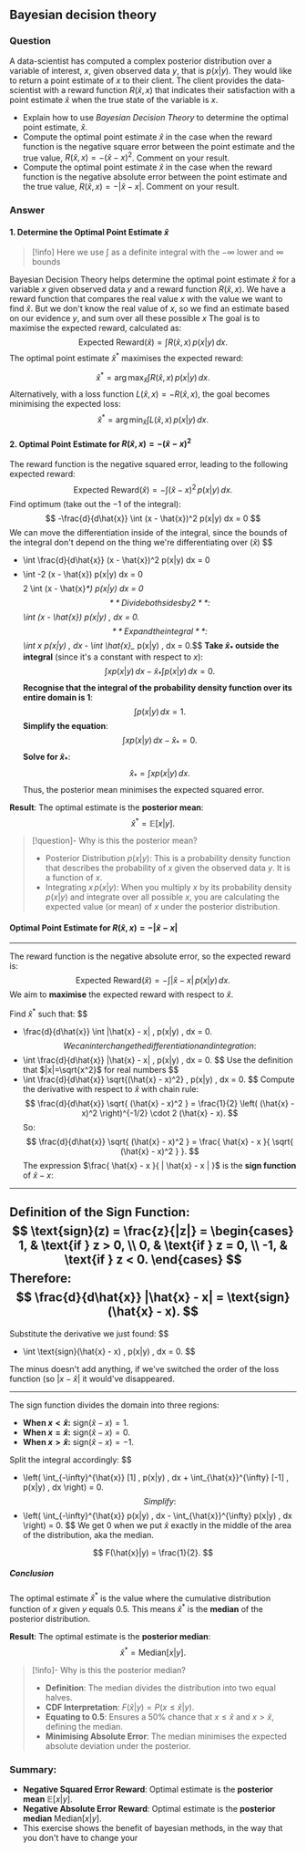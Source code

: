 ## Bayesian decision theory
### Question
A data-scientist has computed a complex posterior distribution over a variable of interest, $x$, given observed data $y$, that is $p(x|y)$. They would like to return a point estimate of $x$ to their client. The client provides the data-scientist with a reward function $R(\hat{x},x)$ that indicates their satisfaction with a point estimate $\hat{x}$ when the true state of the variable is $x$.

  * Explain how to use _Bayesian Decision Theory_ to determine the optimal point estimate, $\hat{x}$.  
  * Compute the optimal point estimate $\hat{x}$ in the case when the reward function is the negative square error between the point estimate and the true value, $R(\hat{x},x) = -(\hat{x}-x)^2$. Comment on your result. 
  * Compute the optimal point estimate $\hat{x}$ in the case when the reward function is the negative absolute error between the point estimate and the true value, $R(\hat{x},x) = -|\hat{x}-x|$. Comment on your result.
### Answer
#### 1. Determine the Optimal Point Estimate $\hat{x}$
> [!info]
> Here we use $\int$ as a definite integral with the $-\infty$ lower and $\infty$ bounds

Bayesian Decision Theory helps determine the optimal point estimate $\hat{x}$ for a variable $x$ given observed data $y$ and a reward function $R(\hat{x}, x)$. We have a reward function that compares the real value $x$ with the value we want to find $\hat{x}$. But we don't know the real value of $x$, so we find an estimate based on our evidence $y$, and sum over all these possible $x$ The goal is to maximise the expected reward, calculated as:
$$\text{Expected Reward}(\hat{x}) = \int R(\hat{x}, x) \, p(x|y) \, dx.$$
The optimal point estimate $\hat{x}^*$ maximises the expected reward:

$$\hat{x}^* = \arg\max_{\hat{x}} \int R(\hat{x}, x) \, p(x|y) \, dx.$$
Alternatively, with a loss function $L(\hat{x}, x) = -R(\hat{x}, x)$, the goal becomes minimising the expected loss:
$$\hat{x}^* = \arg\min_{\hat{x}} \int L(\hat{x}, x) \, p(x|y) \, dx.$$
#### 2. Optimal Point Estimate for $R(\hat{x}, x) = -(\hat{x} - x)^2$
The reward function is the negative squared error, leading to the following expected reward:$$\text{Expected Reward}(\hat{x}) = -\int (\hat{x} - x)^2 \, p(x|y) \, dx.$$Find optimum (take out the $-1$ of the integral):
$$
-\frac{d}{d\hat{x}} \int (x - \hat{x})^2 p(x|y) dx = 0
$$
We can move the differentiation inside of the integral, since the bounds of the integral don't depend on the thing we're differentiating over ($\hat{x}$)
$$
- \int \frac{d}{d\hat{x}} (x - \hat{x})^2 p(x|y) dx = 0
$$
$$
- \int -2 (x - \hat{x}) p(x|y) dx = 0
$$
$$
2 \int (x - \hat{x}_*) p(x|y) dx = 0
$$
**Divide both sides by 2**:$$\int (x - \hat{x}_*) p(x|y) \, dx = 0.$$
**Expand the integral**:$$\int x p(x|y) \, dx - \int \hat{x}_* p(x|y) \, dx = 0.$$
**Take $\hat{x}_*$ outside the integral** (since it's a constant with respect to $x$):$$\int x p(x|y) \, dx - \hat{x}_* \int p(x|y) \, dx = 0.$$
**Recognise that the integral of the probability density function over its entire domain is 1**:
$$\int p(x|y) \, dx = 1.$$
**Simplify the equation**:   $$\int x p(x|y) \, dx - \hat{x}_* = 0.$$**Solve for $\hat{x}_*$**:$$\hat{x}_* = \int x p(x|y) \, dx.$$
Thus, the posterior mean minimises the expected squared error.

**Result**: The optimal estimate is the **posterior mean**:
$$\hat{x}^* = \mathbb{E}[x|y].$$
> [!question]- Why is this the posterior mean?
>  - Posterior Distribution  $p(x|y)$: This is a probability density function that describes the probability of $x$ given the observed data $y$. It is a function of $x$.
>  - Integrating $x \, p(x|y)$: When you multiply $x$ by its probability density $p(x|y)$ and integrate over all possible $x$, you are calculating the expected value (or mean) of $x$ under the posterior distribution.
#### Optimal Point Estimate for $R(\hat{x}, x) = -|\hat{x} - x|$
--- 
The reward function is the negative absolute error, so the expected reward is:
$$
\text{Expected Reward}(\hat{x}) = -\int |\hat{x} - x| \, p(x|y) \, dx.
$$
We aim to **maximise** the expected reward with respect to $\hat{x}$.

Find $\hat{x}^*$ such that:
$$
- \frac{d}{d\hat{x}} \int |\hat{x} - x| \, p(x|y) \, dx = 0.
$$
We can interchange the differentiation and integration:
$$
- \int \frac{d}{d\hat{x}} |\hat{x} - x| \, p(x|y) \, dx = 0.
$$
Use the definition that $|x|=\sqrt{x^2}$ for real numbers
$$
- \int \frac{d}{d\hat{x}} \sqrt{(\hat{x} - x)^2} \, p(x|y) \, dx = 0.
$$
Compute the derivative with respect to $\hat{x}$ with chain rule:
$$
\frac{d}{d\hat{x}} \sqrt{ (\hat{x} - x)^2 } = \frac{1}{2} \left( (\hat{x} - x)^2 \right)^{-1/2} \cdot 2 (\hat{x} - x).
$$
So:
$$
\frac{d}{d\hat{x}} \sqrt{ (\hat{x} - x)^2 } = \frac{ \hat{x} - x }{ \sqrt{ (\hat{x} - x)^2 } }.
$$
The expression $\frac{ \hat{x} - x }{ | \hat{x} - x | }$ is the **sign function** of $\hat{x} - x$:

---
**Definition of the Sign Function:**
$$
\text{sign}(z) = \frac{z}{|z|} =
\begin{cases}
1, & \text{if } z > 0, \\
0, & \text{if } z = 0, \\
-1, & \text{if } z < 0.
\end{cases}
$$
Therefore:
$$
\frac{d}{d\hat{x}} |\hat{x} - x| = \text{sign}(\hat{x} - x).
$$
---
Substitute the derivative we just found:
$$
- \int \text{sign}(\hat{x} - x) \, p(x|y) \, dx = 0.
$$

The minus doesn't add anything, if we've switched the order of the loss function (so $|x-\hat{x}|$ it would've disappeared. 

---
The sign function divides the domain into three regions:

- **When $x < \hat{x}$:** $\text{sign}(\hat{x} - x) = 1$.
- **When $x = \hat{x}$:** $\text{sign}(\hat{x} - x) = 0$.
- **When $x > \hat{x}$:** $\text{sign}(\hat{x} - x) = -1$.

Split the integral accordingly:
$$
- \left( \int_{-\infty}^{\hat{x}} [1] \, p(x|y) \, dx + \int_{\hat{x}}^{\infty} [-1] \, p(x|y) \, dx \right) = 0.
$$
Simplify:
$$
- \left( \int_{-\infty}^{\hat{x}} p(x|y) \, dx - \int_{\hat{x}}^{\infty} p(x|y) \, dx \right) = 0.
$$
We get 0 when we put $\hat{x}$ exactly in the middle of the area of the distribution, aka the median. 

$$
F(\hat{x}|y) = \frac{1}{2}.
$$
##### **Conclusion**
The optimal estimate $\hat{x}^*$ is the value where the cumulative distribution function of $x$ given $y$ equals $0.5$. This means $\hat{x}^*$ is the **median** of the posterior distribution.

**Result**: The optimal estimate is the **posterior median**:
$$
\hat{x}^* = \text{Median}[x|y].
$$


> [!info]- Why is this the posterior median?
> - **Definition**: The median divides the distribution into two equal halves.
> - **CDF Interpretation**: $F(\hat{x}|y) = P(x \leq \hat{x}|y)$.
> - **Equating to 0.5**: Ensures a 50% chance that $x \leq \hat{x}$ and $x > \hat{x}$, defining the median.
> - **Minimising Absolute Error**: The median minimises the expected absolute deviation under the posterior.
### Summary:

- **Negative Squared Error Reward**: Optimal estimate is the **posterior mean** $\mathbb{E}[x|y]$.
- **Negative Absolute Error Reward**: Optimal estimate is the **posterior median** $\text{Median}[x|y]$.
- This exercise shows the benefit of bayesian methods, in the way that you don't have to change your 
